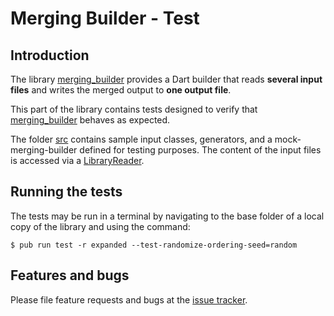 # Merging Builder - Test

## Introduction

The library [merging_builder] provides a Dart builder that reads **several input files** and writes the merged output to **one output file**.

This part of the library contains tests designed to verify
that [merging_builder] behaves as expected.

The folder [src](src) contains sample input classes, generators, and a mock-merging-builder defined for testing purposes. The content of the input files is accessed via a [LibraryReader].


## Running the tests

The tests may be run in a terminal by navigating to the base folder of a local copy of the library and using the command:
```Shell
$ pub run test -r expanded --test-randomize-ordering-seed=random
```

## Features and bugs
Please file feature requests and bugs at the [issue tracker].

[issue tracker]: https://github.com/simphotonics/generic_reader/issues

[merging_builder]: https://pub.dev/packages/merging_builder
[LibraryReader]: https://pub.dev/documentation/source_gen/latest/source_gen/LibraryReader-class.html
